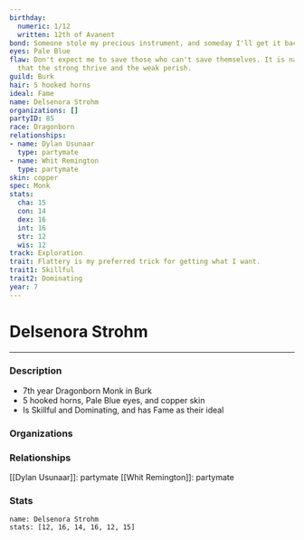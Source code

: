 ```yaml
---
birthday:
  numeric: 1/12
  written: 12th of Avanent
bond: Someone stole my precious instrument, and someday I'll get it back.
eyes: Pale Blue
flaw: Don't expect me to save those who can't save themselves. It is nature's way
  that the strong thrive and the weak perish.
guild: Burk
hair: 5 hooked horns
ideal: Fame
name: Delsenora Strohm
organizations: []
partyID: 85
race: Dragonborn
relationships:
- name: Dylan Usunaar
  type: partymate
- name: Whit Remington
  type: partymate
skin: copper
spec: Monk
stats:
  cha: 15
  con: 14
  dex: 16
  int: 16
  str: 12
  wis: 12
track: Exploration
trait: Flattery is my preferred trick for getting what I want.
trait1: Skillful
trait2: Dominating
year: 7
---
```

# Delsenora Strohm
---
### Description
- 7th year Dragonborn Monk in Burk
- 5 hooked horns, Pale Blue eyes, and copper skin
- Is Skillful and Dominating, and has Fame as their ideal

### Organizations
### Relationships
[[Dylan Usunaar]]: partymate
[[Whit Remington]]: partymate
### Stats
```statblock
name: Delsenora Strohm
stats: [12, 16, 14, 16, 12, 15]
```